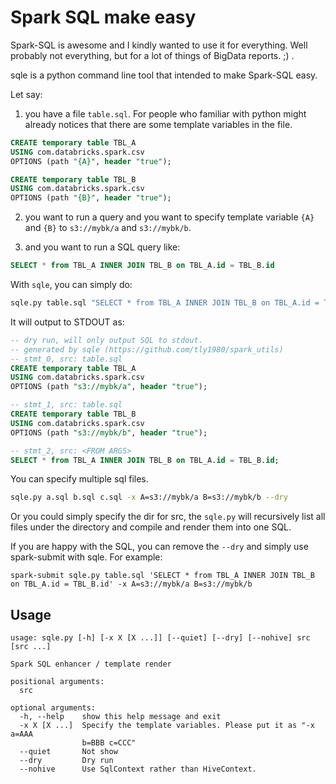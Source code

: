 Spark SQL make easy
===================

Spark-SQL is awesome and I kindly wanted to use it for everything. Well probably not everything, but for a lot of things of BigData reports. ;) .

sqle is a python command line tool that intended to make Spark-SQL easy.

Let say:

1) you have a file ```table.sql```. For people who familiar with python might already notices that there are some template variables in the file.

```SQL
CREATE temporary table TBL_A
USING com.databricks.spark.csv
OPTIONS (path "{A}", header "true");

CREATE temporary table TBL_B
USING com.databricks.spark.csv
OPTIONS (path "{B}", header "true");

```

2) you want to run a query and you want to specify template variable ```{A}``` and ```{B}``` to
```s3://mybk/a``` and ```s3://mybk/b```.

3) and you want to run a SQL query like:

```SQL
SELECT * from TBL_A INNER JOIN TBL_B on TBL_A.id = TBL_B.id
```

With ```sqle```, you can simply do:

```BASH
sqle.py table.sql "SELECT * from TBL_A INNER JOIN TBL_B on TBL_A.id = TBL_B.id" -x A=s3://mybk/a B=s3://mybk/b  --dry
```

It will output to STDOUT as:

```SQL
-- dry run, will only output SQL to stdout.
-- generated by sqle (https://github.com/tly1980/spark_utils)
-- stmt_0, src: table.sql
CREATE temporary table TBL_A
USING com.databricks.spark.csv
OPTIONS (path "s3://mybk/a", header "true");

-- stmt_1, src: table.sql
CREATE temporary table TBL_B
USING com.databricks.spark.csv
OPTIONS (path "s3://mybk/b", header "true");

-- stmt_2, src: <FROM ARGS>
SELECT * from TBL_A INNER JOIN TBL_B on TBL_A.id = TBL_B.id;
```

You can specify multiple sql files.
```BASH
sqle.py a.sql b.sql c.sql -x A=s3://mybk/a B=s3://mybk/b --dry
```

Or you could simply specify the dir for src, the ```sqle.py``` will recursively list all files under the directory and compile and render them into one SQL. 


If you are happy with the SQL, you can remove the ```--dry``` and simply use spark-submit with sqle.
For example:

```
spark-submit sqle.py table.sql 'SELECT * from TBL_A INNER JOIN TBL_B on TBL_A.id = TBL_B.id' -x A=s3://mybk/a B=s3://mybk/b
```


Usage
-----

```
usage: sqle.py [-h] [-x X [X ...]] [--quiet] [--dry] [--nohive] src [src ...]

Spark SQL enhancer / template render

positional arguments:
  src

optional arguments:
  -h, --help    show this help message and exit
  -x X [X ...]  Specify the template variables. Please put it as "-x a=AAA
                b=BBB c=CCC"
  --quiet       Not show
  --dry         Dry run
  --nohive      Use SqlContext rather than HiveContext.
```
